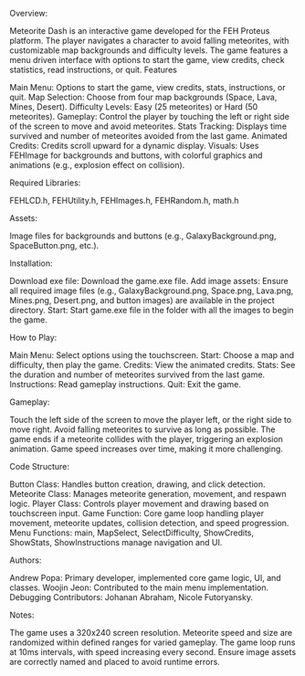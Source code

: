Overview:

Meteorite Dash is an interactive game developed for the FEH Proteus platform. The player navigates a character to avoid falling meteorites, with customizable map backgrounds and difficulty levels. The game features a menu driven interface with options to start the game, view credits, check statistics, read instructions, or quit.
Features


Main Menu: Options to start the game, view credits, stats, instructions, or quit.
Map Selection: Choose from four map backgrounds (Space, Lava, Mines, Desert).
Difficulty Levels: Easy (25 meteorites) or Hard (50 meteorites).
Gameplay: Control the player by touching the left or right side of the screen to move and avoid meteorites.
Stats Tracking: Displays time survived and number of meteorites avoided from the last game.
Animated Credits: Credits scroll upward for a dynamic display.
Visuals: Uses FEHImage for backgrounds and buttons, with colorful graphics and animations (e.g., explosion effect on collision).


Required Libraries:

FEHLCD.h, FEHUtility.h, FEHImages.h, FEHRandom.h, math.h


Assets:

Image files for backgrounds and buttons (e.g., GalaxyBackground.png, SpaceButton.png, etc.).


Installation:

Download exe file: Download the game.exe file.
Add image assets: Ensure all required image files (e.g., GalaxyBackground.png, Space.png, Lava.png, Mines.png, Desert.png, and button images) are available in the project directory.
Start: Start game.exe file in the folder with all the images to begin the game.


How to Play:

Main Menu: Select options using the touchscreen.
Start: Choose a map and difficulty, then play the game.
Credits: View the animated credits.
Stats: See the duration and number of meteorites survived from the last game.
Instructions: Read gameplay instructions.
Quit: Exit the game.


Gameplay:

Touch the left side of the screen to move the player left, or the right side to move right.
Avoid falling meteorites to survive as long as possible.
The game ends if a meteorite collides with the player, triggering an explosion animation.
Game speed increases over time, making it more challenging.


Code Structure:

Button Class: Handles button creation, drawing, and click detection.
Meteorite Class: Manages meteorite generation, movement, and respawn logic.
Player Class: Controls player movement and drawing based on touchscreen input.
Game Function: Core game loop handling player movement, meteorite updates, collision detection, and speed progression.
Menu Functions: main, MapSelect, SelectDifficulty, ShowCredits, ShowStats, ShowInstructions manage navigation and UI.


Authors:

Andrew Popa: Primary developer, implemented core game logic, UI, and classes.
Woojin Jeon: Contributed to the main menu implementation.
Debugging Contributors: Johanan Abraham, Nicole Futoryansky.


Notes:

The game uses a 320x240 screen resolution.
Meteorite speed and size are randomized within defined ranges for varied gameplay.
The game loop runs at 10ms intervals, with speed increasing every second.
Ensure image assets are correctly named and placed to avoid runtime errors.
